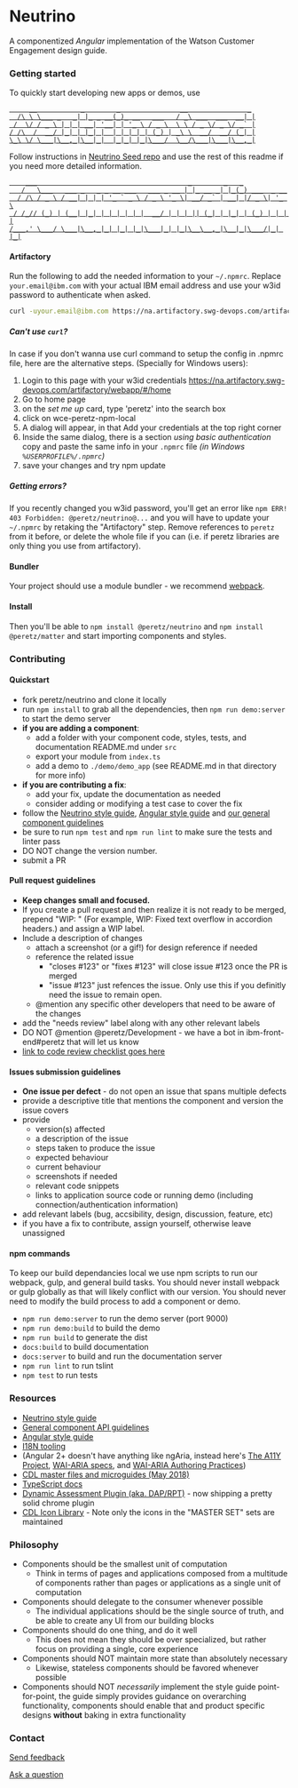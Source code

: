 # Neutrino
A componentized _Angular_ implementation of the Watson Customer Engagement design guide.

### Getting started

To quickly start developing new apps or demos, use
<a href="https://github.ibm.com/peretz/neutrino-seed">
```
     __           _        _               __               _
  /\ \ \___ _   _| |_ _ __(_)_ __   ___   / _\ ___  ___  __| |
 /  \/ / _ \ | | | __| '__| | '_ \ / _ \  \ \ / _ \/ _ \/ _` |
/ /\  /  __/ |_| | |_| |  | | | | | (_) | _\ \  __/  __/ (_| |
\_\ \/ \___|\__,_|\__|_|  |_|_| |_|\___/  \__/\___|\___|\__,_|
```
</a>

Follow instructions in [Neutrino Seed repo](https://github.ibm.com/peretz/neutrino-seed) and use the rest of this readme if you need more detailed information.
<a href="https://pages.github.ibm.com/peretz/neutrino/documentation">
```
    ___                                      _        _   _
   /   \___   ___ _   _ _ __ ___   ___ _ __ | |_ __ _| |_(_) ___  _ __
  / /\ / _ \ / __| | | | '_ ` _ \ / _ \ '_ \| __/ _` | __| |/ _ \| '_ \
 / /_// (_) | (__| |_| | | | | | |  __/ | | | || (_| | |_| | (_) | | | |
/___,' \___/ \___|\__,_|_| |_| |_|\___|_| |_|\__\__,_|\__|_|\___/|_| |_|
```
</a>

#### Artifactory

Run the following to add the needed information
to your `~/.npmrc`. Replace `your.email@ibm.com` with your actual IBM email address and use your w3id password to
authenticate when asked.

```bash
curl -uyour.email@ibm.com https://na.artifactory.swg-devops.com/artifactory/api/npm/wce-peretz-npm-local/auth/peretz >> ~/.npmrc
```

##### Can't use `curl`?

In case if you don't wanna use curl command to setup the config in .npmrc file, here are the alternative steps. (Specially for Windows users):

1) Login to this page with your w3id credentials
https://na.artifactory.swg-devops.com/artifactory/webapp/#/home
2) Go to home page
3) on the *set me up* card, type 'peretz' into the search box
4) click on wce-peretz-npm-local
5) A dialog will appear, in that Add your credentials at the top right corner
6) Inside the same dialog, there is a section _using basic authentication_ copy and paste the same info in your `.npmrc` file _(in Windows `%USERPROFILE%/.npmrc`)_
7) save your changes and try npm update

##### Getting errors?

If you recently changed you w3id password, you'll get an error like `npm ERR! 403 Forbidden: @peretz/neutrino@...` and you will have to update your `~/.npmrc` by retaking the "Artifactory" step. Remove references to `peretz` from it before, or delete the whole file if you can (i.e. if peretz libraries are only thing you use from artifactory).

#### Bundler

Your project should use a module bundler - we recommend [webpack](https://webpack.js.org/).

#### Install

Then you'll be able to `npm install @peretz/neutrino` and `npm install @peretz/matter` and start importing components and styles.

### Contributing

#### Quickstart
- fork peretz/neutrino and clone it locally
- run `npm install` to grab all the dependencies, then `npm run demo:server` to start the demo server
- **if you are adding a component**:
  - add a folder with your component code, styles, tests, and documentation README.md under `src`
  - export your module from `index.ts`
  - add a demo to `./demo/demo_app` (see README.md in that directory for more info)
- **if you are contributing a fix**:
  - add your fix, update the documentation as needed
  - consider adding or modifying a test case to cover the fix
- follow the [Neutrino style guide](https://github.ibm.com/peretz/neutrino/wiki/Style-guide), [Angular style guide](https://angular.io/styleguide) and [our general component guidelines](https://github.ibm.com/peretz/neutrino/wiki/General-component-API-guidelines)
- be sure to run `npm test` and `npm run lint` to make sure the tests and linter pass
- DO NOT change the version number.
- submit a PR

#### Pull request guidelines
- **Keep changes small and focused.**
- If you create a pull request and then realize it is not ready to be merged, prepend "WIP: " (For example,  WIP: Fixed text overflow in accordion headers.) and assign a WIP label.
- Include a description of changes
  - attach a screenshot (or a gif!) for design reference if needed
  - reference the related issue
  	- "closes #123" or "fixes #123" will close issue #123 once the PR is merged
  	- "issue #123" just refences the issue. Only use this if you definitly need the issue to remain open.
  - @mention any specific other developers that need to be aware of the changes
- add the "needs review" label along with any other relevant labels
- DO NOT @mention @peretz/Development - we have a bot in ibm-front-end#peretz that will let us know
- [link to code review checklist goes here](#)

#### Issues submission guidelines
- **One issue per defect** - do not open an issue that spans multiple defects
- provide a descriptive title that mentions the component and version the issue covers
- provide
  - version(s) affected
  - a description of the issue
  - steps taken to produce the issue
  - expected behaviour
  - current behaviour
  - screenshots if needed
  - relevant code snippets
  - links to application source code or running demo (including connection/authentication information)
- add relevant labels (bug, accsibility, design, discussion, feature, etc)
- if you have a fix to contribute, assign yourself, otherwise leave unassigned

#### npm commands
To keep our build dependancies local we use npm scripts to run our webpack, gulp, and general build tasks. You should never install webpack or gulp globally as that will likely conflict with our version. You should never need to modify the build process to add a component or demo.
- `npm run demo:server` to run the demo server (port 9000)
- `npm run demo:build` to build the demo
- `npm run build` to generate the dist
- `docs:build` to build documentation
- `docs:server` to build and run the documentation server
- `npm run lint` to run tslint
- `npm test` to run tests

### Resources
 - [Neutrino style guide](https://github.ibm.com/peretz/neutrino/wiki/Style-guide)
 - [General component API guidelines](https://github.ibm.com/peretz/neutrino/wiki/General-component-API-guidelines)
 - [Angular style guide](https://angular.io/styleguide)
 - [I18N tooling](https://angular.io/docs/ts/latest/cookbook/i18n.html)
 - (Angular 2+ doesn't have anything like ngAria, instead here's [The A11Y Project](http://a11yproject.com/), [WAI-ARIA specs](https://www.w3.org/TR/wai-aria/), and [WAI-ARIA Authoring Practices](https://www.w3.org/TR/2016/WD-wai-aria-practices-1.1-20160317/))
 - [CDL master files and microguides (May 2018)](https://ibm.box.com/v/May2018MasterfileMicroguidePDF)
 - [TypeScript docs](https://www.typescriptlang.org/docs/tutorial.html)
 - [Dynamic Assessment Plugin (aka. DAP/RPT)](https://w3-connections.ibm.com/wikis/home?lang=en-us#!/wiki/W88ee03f8907c_412b_a3a8_988dabb72b35/page/Dynamic%20Assessment%20Plugin) - now shipping a pretty solid chrome plugin
 - [CDL Icon Library](https://icon.stage1.mybluemix.net/) - Note only the icons in the "MASTER SET" sets are maintained

### Philosophy
- Components should be the smallest unit of computation
  - Think in terms of pages and applications composed from a multitude of components rather than pages or applications as a single unit of computation
- Components should delegate to the consumer whenever possible
  - The individual applications should be the single source of truth, and be able to create any UI from our building blocks
- Components should do one thing, and do it well
  - This does not mean they should be over specialized, but rather focus on providing a single, core experience
- Components should NOT maintain more state than absolutely necessary
  - Likewise, stateless components should be favored whenever possible
- Components should NOT *necessarily* implement the style guide point-for-point, the guide simply provides guidance on overarching functionality, components should enable that and product specific designs **without** baking in extra functionality

### Contact

[Send feedback](https://peretz.slack.com/messages/C6DS43Y5N)

[Ask a question](https://peretz.slack.com/messages/C6DS43Y5N)
